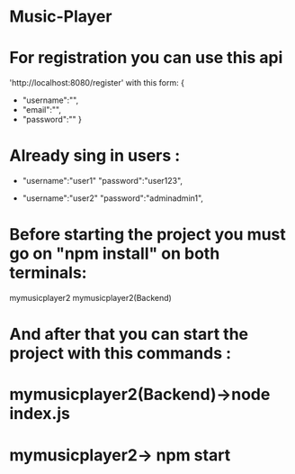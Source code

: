 # Music-Player
# For registration you can use this api
 'http://localhost:8080/register' with this form:
{
   - "username":"",
   - "email":"",
   - "password":""
}
# Already sing in users :
- "username":"user1"
 "password":"user123",

- "username":"user2"
 "password":"adminadmin1",

# Before starting the project you must go on  "npm install" on both terminals:
mymusicplayer2
mymusicplayer2(Backend)

# And after that you can start the project with this commands :

# mymusicplayer2(Backend)->node index.js

# mymusicplayer2-> npm start

